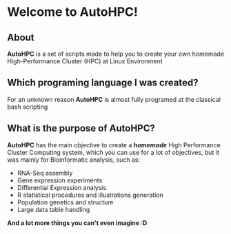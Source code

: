 # Welcome to AutoHPC!
## About
**AutoHPC** is a set of scripts made to help you to create your own homemade High-Performance Cluster (HPC) at Linux Environment  
## Which programing language I was created?
For an unknown reason **AutoHPC** is almost fully programed at the classical bash scripting

## What is the purpose of  AutoHPC?

**AutoHPC** has the main objective to create a ***homemade*** High Performance Cluster Computing system, which you can use for a lot of objectives, but it was mainly for Bioinformatic analysis, such as:
 - RNA-Seq assembly
 - Gene expression experiments 
 - Differential Expression analysis
 - R statistical procedures and illustrations generation 
 - Population genetics and structure
 - Large data table handling 
 
  **And a lot more things you can't even imagine :D**
